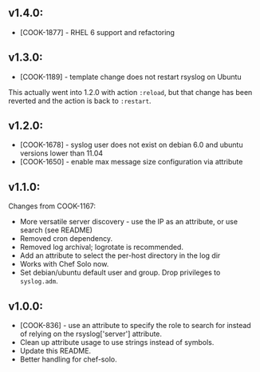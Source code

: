 ## v1.4.0:

* [COOK-1877] - RHEL 6 support and refactoring

## v1.3.0:

* [COOK-1189] - template change does not restart rsyslog on Ubuntu

This actually went into 1.2.0 with action `:reload`, but that change
has been reverted and the action is back to `:restart`.

## v1.2.0:

* [COOK-1678] - syslog user does not exist on debian 6.0 and ubuntu
  versions lower than 11.04
* [COOK-1650] - enable max message size configuration via attribute

## v1.1.0:

Changes from COOK-1167:

* More versatile server discovery - use the IP as an attribute, or use
  search (see README)
* Removed cron dependency.
* Removed log archival; logrotate is recommended.
* Add an attribute to select the per-host directory in the log dir
* Works with Chef Solo now.
* Set debian/ubuntu default user and group. Drop privileges to `syslog.adm`.


## v1.0.0:

* [COOK-836] - use an attribute to specify the role to search for
  instead of relying on the rsyslog['server'] attribute.
* Clean up attribute usage to use strings instead of symbols.
* Update this README.
* Better handling for chef-solo.
